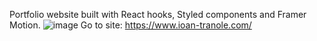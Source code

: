 Portfolio website built with React hooks, Styled components and Framer Motion. 
![image](https://user-images.githubusercontent.com/54624217/113911926-75c98700-97d2-11eb-80ab-2955f5f5a0c7.png)
Go to site: https://www.ioan-tranole.com/
